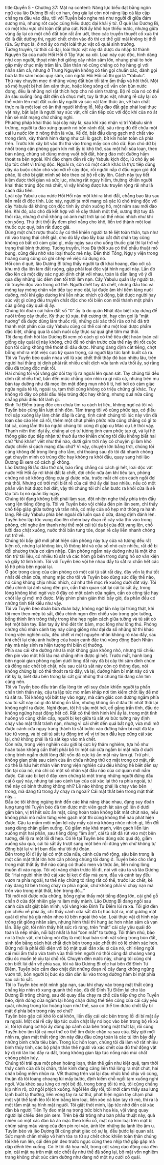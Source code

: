 title:Quyển 5 - Chương 37: Mặt nạ
content:
Năng lực biểu đạt bằng ngôn ngữ của lão Dương Bì rất có hạn, ông già lại còn nói năng lập cà lập cập chẳng ra đâu vào đâu, tôi với Tuyền béo nghe mà như người đi giữa đám sương mù, nhưng rốt cuộc cũng hiểu được đại khái ý tứ. Ở quê lão Dương Bì, có một khu vực chỉ toàn đất pha cát. Nơi ấy khô hạn thiếu nước, nhưng giữa vùng ấy lại có một chỗ đất bùn rất ẩm ướt, theo các truyền thuyết cổ xưa thì đó là đất dưỡng thi, người chết chôn vào đó thì có thể giữ mãi không bị thối rữa. Sự thực là, ở nơi ấy có một loài thực vật cổ quái sinh trưởng.<br>Tương truyền, từ thời cổ đại, loài thực vật này đã được du nhập từ thành Nguyên Sa của nước Hồi Hồi ở Tây Vực xa xôi. Loài này cực độc, hình dáng như con người, thoạt nhìn hơi giống cây nhân sâm lớn, nhưng phải to hơn gấp mấy chục mấy trăm lần. Bản thân nó cũng chẳng có họ hàng gì với nhân sâm cả, nhưng ở Trung Nguyên không có tên gọi chuẩn xác, đành gọi bừa là thi sâm hoặc quỷ sâm, còn người Hồi Hồi cổ thì gọi là “Yabulu”.<br>Thứ này chuyên mọc ở những vùng đất bùn tối tăm ẩm thấp và hôi thối. Một số mộ huyệt bị hơi ẩm xâm thực, hoặc lòng sông cổ vẫn còn bùn nước đọng, đều là những nơi rất thích hợp cho nó sinh trưởng. Bộ rễ của nó có thể ăn sâu xuống lòng đất đến cả chục mét, tuy là thực vật, nhưng rễ cây lại có thể vươn lên mặt đất cuốn lấy người và súc vật làm thức ăn, về bản chất thực ra là một loại cỏ ăn thịt người khổng lồ. Nếu đào đất gặp phải loại thực vật này, bất luận là người hay súc vật, chỉ cần tiếp xúc với độc khí của nó ắt hẳn sẽ mất mạng chứ chẳng nghi.<br>Phương pháp khai thác loại cây này là, sau khi xác nhận vị trí Yabulu sinh trưởng, người ta đào xưng quanh nó bốn rãnh đất, sâu rộng đủ để chứa một cái lu nước lớn ở nông thôn là vừa. Kế đó, bắt đầu dùng gạch mộ chất vào trong rãnh, xây thành hình dạng như cái lò gạch, bít kín hoàn toàn cả phía trên. Trước khi xây bít vào thì thả vào trong mấy con chó dữ. Bọn chó dữ bị nhốt trong căn phòng gạch kín mít ấy bị khó thở, sau một hồi sủa loạn, theo bản năng, chúng sẽ dùng móng vuốt bới đất, hòng đào một đường hầm thoát ra bên ngoài. Khi đào chạm đến rễ cây Yabulu kịch độc, lũ chó ấy sẽ lập tức chết vì trúng độc. Ngoài ra, còn có một cách khác là trực tiếp dùng dây da buộc chân chó vào với rễ cây độc, rồi người nấp ở đầu ngọn gió đốt pháo, lũ chó bị giật mình sẽ kéo theo cả bộ rễ cây lên. Cách này tuy tiết kiệm được thời gian và sức lực, nhưng rất nguy hiểm, thường khiến người khai thác trúng độc mà chết, vì vậy không được lưu truyền rộng rãi như là cách đầu tiên.<br>Loài cây Yabulu của nước Hồi Hồi này một khi ra khỏi đất, chẳng bao lâu sau liền mất đi độc tính. Lúc này, người ta mới mang cả xác lũ chó trúng độc với cây Yabulu đã không còn độc tính ấy chôn xuống hố, một năm sau mới đào lên. Khi đó, xác chó đã kết hợp với rễ cây thành một thể, xương thịt tuy đã thối rữa, nhưng ở chỗ không có ánh mặt trời lại có thể nhúc nhích như khi còn sống. Thứ thịt thối ấy đem phơi nắng cho khô, liền trở thành một loại thuốc cực quý, bán rất được giá.<br>Dùng một chút rượu thuốc ấy có thể khiến người ta tê liệt toàn thân, tựa như rơi vào trạng thái chết giả, cho dù lấy dao lấy búa cắt đứt chân tay cũng không có bất cứ cảm giác gì, mấy ngày sau cho uống thuốc giải thì lại trở về trạng thái bình thường. Tương truyền, Hoa Đà thời xưa có thể phẫu thuật mổ bụng, cũng đều nhờ vào loại thuốc mê này. Đến thời Tống, Ngự y viện trong hoàng cung cũng có ghi chép về việc sử dụng nó.<br>Hồi còn ở quê, lão Dương Bì từng thấy người ta đi khai hoang, đào xới cả khu mộ địa lên làm đất ruộng, gặp phải loại độc vật hình người này. Lần đó đào lên cả một dây xác người dính chặt với nhau, toàn là dân làng vô ý đi qua đây những lúc đêm đen tối trời lâm nạn. Cây Yabulu quấn lấy người ta, rồi truyền độc vào trong cơ thể. Người chết tuy đã chết, nhưng đầu tóc và móng tay móng chân vẫn tiếp tục mọc dài, lại được âm khí tiềm tàng nuôi dưỡng, mỗi khi gặp dương khí liền nhúc nhích cử động, bắt được người hay súc vật gì cũng đều truyền chất độc cho rồi biến con mồi thành một phần của giống cây quái dị ấy.<br>Chúng tôi đoán cái hầm đất số “0” ấy là do quân Nhật đặc biệt xây dựng để nuôi trồng cây thuốc. Kỳ thực từ xưa, thịt cương thi, hay còn gọi là “mật hương” đã được dùng làm thuốc rồi, những cái xác thối rữa cơ hồ đã trở thành một phần của cây Yabulu cũng có thể coi như một loại dược phẩm đặc biệt, chẳng qua là cách nuôi cấy thực sự quá ghê tởm mà thôi.<br>Tôi đang định hỏi lão Dương Bì xem có cách gì có thể tiêu diệt hoàn toàn cái giống cây quái dị này không, chứ để nó chắn trước cửa thế này thì rốt cuộc bọn tôi cũng không thể thoát đi đâu được. Nhưng đang định cất tiếng, chợt bỗng nhớ ra một việc cực kỳ quan trọng, cả người lập tức lạnh buốt cả ra. Tôi và Tuyền béo quần nhau vớì lũ xác chết thối thây đó bao nhiêu lâu, trên người hai thằng bị dính phải rất nhiều chất dịch vừa tanh vừa thối ấy, sợ rằng đều đã trúng độc mất rồi.<br>Hai chúng tôi vội vàng giơ đôi tay lộ ra ngoài lên quan sát. Tay chúng tôi đều dính rất nhiều thứ, bẩn đến mức chẳng còn nhìn ra gì nữa cả, nhưng trên mu bàn tay dường như đã mọc lên một đống mụn nhỏ li ti, hơi hơi có cảm giác ngứa ngứa tê tê, ngoài ra, tạm thời cũng không có triệu chứng gì khác. Tuy không rõ đây có phải dấu hiệu trúng độc hay không, nhưng quá nửa cũng chẳng phải điều tốt lành gì.<br>Đinh Tư Điềm trúng độc còn chưa tìm ra cách trị liệu, không ngờ cả tôi và Tuyền béo cũng lần lượt dính đòn. Tâm trạng tôi vô cùng phức tạp, có điều trời sập xuống lấy làm chăn đắp là cùng, tình cảnh chúng tôi lúc này vốn đã loạn cào cào lên cả rồi, thêm một chút phiền phức nữa cũng chẳng có gì to tát cả, cùng lắm thì ba người chúng tôi cùng đi gặp cụ Mác cụ Lê thôi vậỵ.<br>Thanh niên thời đại ấy, chẳng ai có tư tưởng tình cảm phức tạp gì, vả lại hệ thống giáo dục tiếp nhận từ thuở ấu thơ khiến chúng tôi đều không biết hai chữ “khó khăn” viết như thế nào, dưới gầm trời này có chuyện gì làm khó được chiến sĩ cách mạng đâu chứ? Vì vậy, chuyện lớn bằng trời, chúng tôi cũng không để trong lòng cho lắm, chỉ thoáng sau đó tôi đã nhanh chóng gạt chuyện mình có trúng độc hay không ra khỏi đầu, quay sang hỏi lão Dương Bì xem có cách gì không.<br>Lão Dương Bì lắc đầu thở dài, bảo rằng chẳng có cách gì hết, loài độc vật nước Hồi Hồi ấy rời khỏi đất là chết, đợi chốc nữa âm khí tiêu tan, phỏng chừng nó sẽ không động cựa gì được nữa, trước mắt chỉ còn cách ngồi đợi mà thôi. Nhưng có trời mới biết rễ của cái thứ ấy dài bao nhiêu, nếu có một phần vẫn hút được hơi đất, vậy thì chúng tôi chỉ cần bước ra khỏi cửa là sẽ lập tức bị nó quấn lấy ngay.<br>Chúng tôi đang không biết phải làm sao, đột nhiên nghe thấy phía trên đầu vang lên tiếng động lạ. Tôi và Tuyền béo vội chiếu đèn pin lên xem, chỉ thấy chỗ tiếp giáp giữa tường và trần nhà, có mấy cửa sổ hẹp mở thông ra hành lang. Rễ cây Yabulu phía bên ngoài đã luồn qua ô cửa, đang định đánh lén. Tuyền béo lập tức vung đao lên chém bay đoạn rễ cây vừa thò vào trong phòng, chỉ nghe âm thanh như thể một cái túi da bị cứa đứt vang lên, chỗ lưỡi đao chặt xuống, nước thối bắn tung tóe, đoạn rễ cây liền nhanh chóng rụt trở về.<br>Chúng tôi bấy giờ mới phát hiện căn phòng này tuy cửa và tường đều rất kiên cố, nhưng lại không kín, lỗ thông khí và cửa sổ nhỏ cực nhiều, rất dễ bị đối phương thừa cơ xâm nhập. Căn phòng ngầm này dường như là một kho tồn trữ tài liệu, có nhiều tủ sắt và các hòm gỗ bên trong đựng hồ sơ văn kiện và giấy tờ lỉnh kỉnh. Tôi với Tuyền béo vội hè nhau đẩy tủ sắt ra chắn hết các lỗ hở phía bên ngoài lại.<br>Ở góc trong cùng của căn phòng có một cái tủ sắt rất dày, đây vốn là thứ tốt nhất để chắn cửa, nhưng mặc cho tôi và Tuyền béo dùng sức đẩy thế nào, nó cũng không chịu nhúc nhích, cứ như thể mọc rễ xuống dưới đất vậy. Tôi điều chỉnh lại ánh sáng đèn pin, cẩn thận quan sát lại cái tủ sắt ấy, trong lòng không khỏi ngờ vực ở đây có một cánh cửa ngầm, cần có công tắc hay chốt lẫy gì mới mở được. Mấy phim phản gián thời bấy giờ, đa phần đều có những tình tiết kiểu như vậy.<br>Tôi và Tuyền béo đoán bừa đoán bậy, không ngờ lần này lại trúng thật, khi tôi men theo mép tủ sắt, điều chỉnh ngọn đèn chiếu vào trong góc tường, bỗng thình lình trông thấy trong khe hẹp ngăn cách giữa tường và tủ sắt có kẹt một bàn tay. Bàn tay ấy khô đét tím bầm, mọc lông như lông thú. Phỏng chừng chủ nhân cánh tay này cũng giống như đại đa số những tử thi khác trong viện nghiên cứu, đều chết vì một nguyên nhân không rõ nào đấy, sau khi chết lại chịu ảnh hưởng của hoàn cảnh đặc thù vùng động Bách Nhãn này mà nảy sinh ra hiện tượng thi biến dị thường.<br>Phía sau cái khe dường như là một không gian không nhỏ, nhưng tôi chiếu đèn pin vào một hồi lâu mà chẳng nhìn được gì hết. Trước mắt, hành lang bên ngoài gian phòng ngầm dưới lòng đất này đã bị cây thi sâm dính chùm cả đống xác chết bịt chặt, nếu sau cái tủ sắt này còn có thông đạo, nói không chừng lại có thể thoát ra từ đây, vả lại, đường hầm bí mật này có vẻ rất kỳ lạ, biết đâu bên trong lại cất giữ những thứ chúng tôi đang cần tìm cũng nên.<br>Tôi và Tuyền béo đều tràn đầy lòng tin với suy đoán khiến người ta phấn chấn tinh thần này, cậu ta lập tức mò mẫm khắp nơi tìm kiếm chốt lẫy để mở tủ sắt ra. Tôi không vội bắt tay vào ngay, mà cảm giác con đường ngầm phía sau tủ sắt này có gì đó không ổn lắm, nhưng không ổn ở đâu thì nhất thời lại không nghĩ ra được. Nghĩ đoạn, tôi hít sâu một hơi, cố gắng trấn tĩnh, đầu óc không ngừng hoạt động hết cỡ. Rất có thể tình hình khi ấy là, trong một tình huống vô cùng khẩn cấp, người bị kẹt giữa tủ sắt và bức tường này định chạy vào mật thất tránh nạn, nhưng vì cái chết đến quá bất ngờ, vừa mới mở được cánh cửa ngụy trang thành tủ sắt bước vào đường hầm bí mật đã lập tức tử vong, và bị cái tủ sắt tự động trở về vị trí ban đầu kẹp cứng cái xác lại, chứ không phải là tủ sắt kẹp vào mà chết.<br>Còn nữa, trong viện nghiên cứu giới bị cực kỳ thâm nghiêm, tựa hồ như hoàn toàn không cần thiết phải bố trí một cái cửa ngầm bí mật nữa ở dưới công trình ngầm dưới lòng đất vốn đã cực kỳ ẩn mật này làm gì. Trừ phi, không gian phía sau cánh cửa ẩn chứa những thứ cơ mật trong cơ mật, rất có thể là hầu hết nhân viên trong viện nghiên cứu đều không hề biết đến sự tồn tại của nó, mà chỉ có một số nhân vật đầu não của cơ quan mới nắm được. Cái xác bị kẹt ở đây xem chừng là một trong những người đứng đầu cái ổ quỷ này, nhưng tại sao cánh tay của cái xác lại thò ra phía ngoài, tư thế này có bình thường không nhỉ? Lẽ nào không phải là chạy vào bên trong, mà đang từ trong ấy chạy ra ngoài? Cái mật thất bên trong mật thất này...<br>Đầu óc tôi không ngừng tính đến các khả năng khác nhau, đang suy đoán lung tung thì Tuyền béo đã tìm được một viên gạch lát sàn gồ lên ở dưới gầm bàn, vị trí hết sức ẩn mật, cũng hoàn toàn không bắt mắt chút nào, nếu không phải mò mẫm từng viên gạch một thì cũng không thể nào phát hiện được. Cậu ta mắm môi mắm lợi cậy mấy cái mà không nhúc nhích gì, liền đổi sang dùng chân giẫm xuống. Cú giẫm này khá mạnh, viên gạch liền lún xuống một hai phân, sau tiếng động “ầm ầm”, cái tủ sắt đã rút vào một bên tường, để lộ ra một lối đi hẹp. Có lẽ tại Tuyền béo dùng sức quá độ, giẫm xuống sâu quá, cái tủ sắt ấy trượt sang một bên rồi đứng yên chứ không tự động bật lại vị trí ban đầu như tôi dự đoán.<br>Bên trong lối đi ấy lại có một cửa nữa, cánh cửa mở rộng, sâu bên trong là một căn mật thất lớn hơn căn phòng chúng tôi đang ở. Tuyền béo cho rằng trong mật thất ấy thể nào cũng có thuốc men và thức ăn, liền nóng lòng muốn đi vào ngay. Tôi vội vàng chặn trước lối đi, nói với cậu ta và lão Dương Bì: “Hai người nhìn thử cái xác bị kẹt ở đây mà xem, đầu và cánh tay đều vươn ra phía ngoài, tư thế này chứng tỏ rằng rất có thể, trước lúc chết, kẻ này đang từ bên trong chạy ra phía ngoài, chứ không phải vì chạy nạn mà trốn vào trong mật thất, bên trong đó...”<br>Tôi mới nói được nửa chừng, bỗng nghe thấy một tiếng động lớn, cái ghế gỗ chắn ở cửa đột nhiên gãy ra làm mấy mảnh. Lão Dương Bì đang ngồi sau cánh cửa sắt giật bắn mình, vội vàng kéo Đinh Tư Điềm lùi ra xa. Tôi giơ đèn pin chiếu về phía ấy, chỉ thấy cánh cửa sắt đã bị húc bật ra, một gương mặt quái dị như bà già nhăn nheo từ bên ngoài thò vào. Loài thực vật dị hình này trông rất giống nhân sâm, nhưng hình thái thì hung ác hơn nhân sâm cả vạn lần. Bấy giờ, tôi nhìn thấy hết sức rõ ràng, trên “mặt” cái cây yêu quái đó toàn là nếp nhăn, nổi bật nhất là hai “con mắt” to tướng. Tôi thầm nhủ, bảo nó là thực vật, chi bằng nói đây là một loại bán sinh vật sống trong bùn đất, sinh tồn bằng cách hút chất dịch bên trong xác chết thì có lẽ chính xác hơn.<br>Đừng nói là phải đối diện với bộ mặt quái đản xấu xí của nó, chỉ riêng ngửi cái mùi ẩm thấp vừa tanh vừa thối trên người nó thôi cũng đã choáng váng đầu óc muốn té xỉu tại chỗ rồi. Chuyện đến nước này, chúng tôi cũng chỉ còn biết lùi dần về phía sau, tôi và lão Dương Bì xốc hai bên đỡ Đinh Tư Điềm, Tuyền béo cầm đao chặt đứt những đoạn rễ cây đang không ngừng vươn tới, bốn người bị bức ép dần dần lùi vào trong đường hầm bí mật phía sau cái tủ sắt.<br>Tôi lo Tuyền béo một mình gặp nạn, sau khi chạy vào trong mật thất cũng chẳng kịp nhìn rõ xung quanh thế nào, đã để Đinh Tư Điềm lại cho lão Dương Bì trông chừng, sau đó quay đầu chạy ra chỗ cửa tiếp ứng cho Tuyền béo, định đóng cửa ngầm lại hòng chặn đứng thế tiến công của cái cây yêu quái, nhưng trong lúc hoảng loạn như thế, sao có thể tìm được chốt lẫy bí mật ở phía bên trong này cơ chứ?<br>Tuyền béo gặp cái khó ló cái khôn, liền đẩy cái xác bên trong lối đi bí mật ấy ra ngoài. Một cái rễ cây lập tức cuốn chặt lấy nó bọc vào bên trong bộ rễ xù xì, tôi lợi dụng cơ hội ấy đóng ập cánh cửa bên trong mật thất lại, rồi cùng Tuyền béo tìm tất cả mọi thứ có thể tìm được chặn ra sau cửa. Bấy giờ mới nhìn ra, gian mật thất rộng lớn này đâu đâu cũng toàn là các tủ lớn bày đầy những bình chứa tiêu bản. Trong lúc hỗn loạn, chúng tôi đã làm vỡ rất nhiều bình thủy tinh, các bộ phận thân thể người và xác chết của đủ thứ động vật kỳ dị rơi lăn lóc đầy ra đất, trong không gian lập tức nồng nặc mùi chất chống phân hủy.<br>Chúng tôi trải qua một phen hoảng loạn, thân thể gần như kiệt quệ, tạm thời thấy cánh cửa đã bị chặn, thần kinh đang căng liền thả lỏng ra một chút, hai chân bỗng mềm nhũn ra. Vết thương trên vai lại đau nhức khó chịu vô cùng, thuận đà tôi loạng choạng lùi mấy bước, định kiếm chỗ ngồi tạm xuống nghỉ ngơi. Vừa khéo sau lưng có một bệ đá, trong bóng tối tù mù, tôi cũng chẳng kịp nhìn rõ, cứ ngồi phịch xuống. Ngồi lên đấy rồi, tôi mới cảm thấy sau lưng lạnh buốt lạ thường, liền vòng tay ra sờ thử, phát hiện ngón tay chạm phải một vật thể lạnh lẽo lồi lõm bằng kim loại, liền xòe cả bàn tay rờ mò, thì ra là một tấm mặt nạ hình mặt người. Tôi giật thót mình, lập tức nhớ đến cái xác đàn bà người Tiên Ty đeo mặt nạ trong bức bích họa kia, vội vàng quay người lại chiếu đèn pin xem. Trên bệ đá trông như bàn phẫu thuật này, quả nhiên có một xác đàn bà ăn mặc theo kiểu cổ, mặt nạ kim loại trên mặt bị chùm sáng màu vàng của đèn pin rọi vào, ánh lên những tia lạnh lẽo âm u.<br>Tuyền béo và lão Dương Bì cũng phát giác có sự lạ, đều bước lại quan sát. Sức mạnh chấn nhiếp vô hình tỏa ra từ sự chết chóc khiến toàn thân chúng tôi khẽ run lên, cái đèn pin đeo trước ngực cũng theo nhịp thở gấp gáp mà dập dềnh lên xuống. Có lẽ tôi đã hoa mắt, trong cột sáng dao động của đèn pin, cái mặt nạ trên mặt xác chết ấy như thể đã sống lại, bộ mặt vốn nghiêm trang không chút xúc cảm dường như đang nở một nụ cười cổ quái.
